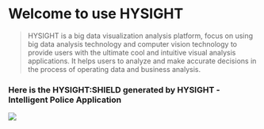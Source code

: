 # Welcome to use HYSIGHT

> HYSIGHT is a big data visualization analysis platform, focus on using big data analysis technology and computer vision technology to provide users with the ultimate cool and intuitive visual analysis applications. It helps users to analyze and make accurate decisions in the process of operating data and business analysis.

### Here is the HYSIGHT:SHIELD generated by HYSIGHT -Intelligent Police Application

![](/assets/TUYI-ZHIJING.png)

